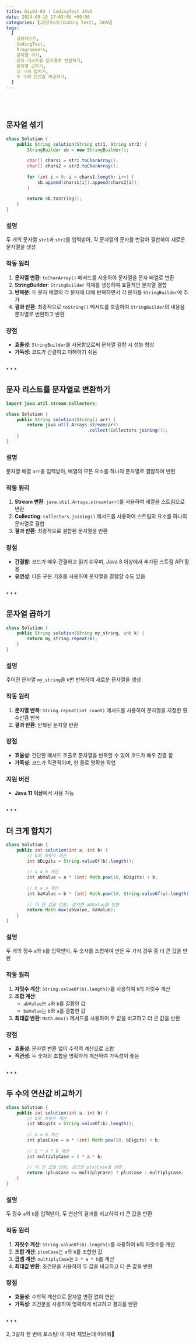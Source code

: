 ```yaml
---
title: Day02-03 | CodingTest JAVA
date: 2024-09-15 17:03:00 +09:00
categories: [코딩테스트(Coding Test), JAVA]
tags:
  [
    코딩테스트,
    CodingTest,
    Programmers,
    문자열 섞기,
    문자 리스트를 문자열로 변환하기,
    문자열 곱하기,
    더 크게 합치기,
    두 수의 연산값 비교하기,
  ]
---
```


<br/>
<br/>

## 문자열 섞기

```java
class Solution {
    public String solution(String str1, String str2) {
        StringBuilder sb = new StringBuilder();
        
        char[] chars1 = str1.toCharArray();
        char[] chars2 = str2.toCharArray();
    
        for (int i = 0; i < chars1.length; i++) {
            sb.append(chars1[i]).append(chars2[i]);
        }
    
        return sb.toString();
    }
}
```

### 설명
두 개의 문자열 `str1`과 `str2`를 입력받아, 각 문자열의 문자를 번갈아 결합하여 새로운 문자열을 생성  

### 작동 원리
1. **문자열 변환**: `toCharArray()` 메서드를 사용하여 문자열을 문자 배열로 변환
2. **StringBuilder**: `StringBuilder` 객체를 생성하여 효율적인 문자열 결합
3. **반복문**: 두 문자 배열의 각 문자에 대해 반복하면서 각 문자를 `StringBuilder`에 추가
4. **결과 반환**: 최종적으로 `toString()` 메서드를 호출하여 `StringBuilder`의 내용을 문자열로 변환하고 반환

### 장점
- **효율성**: `StringBuilder`를 사용함으로써 문자열 결합 시 성능 향상
- **가독성**: 코드가 간결하고 이해하기 쉬움  

<br/>
* * *
<br/>

## 문자 리스트를 문자열로 변환하기

```java
import java.util.stream.Collectors;

class Solution {
    public String solution(String[] arr) {
        return java.util.Arrays.stream(arr)
                               .collect(Collectors.joining());
    }
}
```

### 설명
문자열 배열 `arr`을 입력받아, 배열의 모든 요소를 하나의 문자열로 결합하여 반환  

### 작동 원리
1. **Stream 변환**: `java.util.Arrays.stream(arr)`를 사용하여 배열을 스트림으로 변환
2. **Collecting**: `Collectors.joining()` 메서드를 사용하여 스트림의 요소를 하나의 문자열로 결합
3. **결과 반환**: 최종적으로 결합된 문자열을 반환  

### 장점
- **간결함**: 코드가 매우 간결하고 읽기 쉬우며, Java 8 이상에서 추가된 스트림 API 활용
- **유연성**: 다른 구분 기호를 사용하여 문자열을 결합할 수도 있음  

<br/>
* * *
<br/>

## 문자열 곱하기

```java
class Solution {
    public String solution(String my_string, int k) {
        return my_string.repeat(k);
    }
}
```

### 설명
주어진 문자열 `my_string`을 `k`번 반복하여 새로운 문자열을 생성  

### 작동 원리
1. **문자열 반복**: `String.repeat(int count)` 메서드를 사용하여 문자열을 지정한 횟수만큼 반복
2. **결과 반환**: 반복된 문자열 반환  

### 장점
- **효율성**: 간단한 메서드 호출로 문자열을 반복할 수 있어 코드가 매우 간결 함
- **가독성**: 코드가 직관적이며, 한 줄로 명확한 작업   

### 지원 버전
- **Java 11 이상**에서 사용 가능  

<br/>
* * *
<br/>

## 더 크게 합치기

```java
class Solution {
    public int solution(int a, int b) {
        // b의 자릿수 계산
        int bDigits = String.valueOf(b).length();
        
        // a ⊕ b 계산
        int abValue = a * (int) Math.pow(10, bDigits) + b;
        
        // b ⊕ a 계산
        int baValue = b * (int) Math.pow(10, String.valueOf(a).length()) + a;
        
        // 더 큰 값을 반환, 같으면 abValue를 반환
        return Math.max(abValue, baValue);
    }
}
```

### 설명
두 개의 정수 `a`와 `b`를 입력받아, 두 숫자를 조합하여 만든 두 가지 경우 중 더 큰 값을 반환  

### 작동 원리
1. **자릿수 계산**: `String.valueOf(b).length()`를 사용하여 `b`의 자릿수 계산
2. **조합 계산**: 
   - `abValue`는 `a`와 `b`를 결합한 값
   - `baValue`는 `b`와 `a`를 결합한 값
3. **최대값 반환**: `Math.max()` 메서드를 사용하여 두 값을 비교하고 더 큰 값을 반환  

### 장점
- **효율성**: 문자열 변환 없이 수학적 계산으로 조합
- **직관성**: 두 숫자의 조합을 명확하게 계산하여 가독성이 좋음  

<br/>
* * *
<br/>

## 두 수의 연산값 비교하기

```java
class Solution {
    public int solution(int a, int b) {
        // b의 자릿수 계산
        int bDigits = String.valueOf(b).length();
        
        // a ⊕ b 계산
        int plusCase = a * (int) Math.pow(10, bDigits) + b;
        
        // 2 * a * b 계산
        int multiplyCase = 2 * a * b;
        
        // 더 큰 값을 반환, 같으면 plusCase를 반환
        return (plusCase >= multiplyCase) ? plusCase : multiplyCase;
    }
}
```

### 설명
두 정수 `a`와 `b`를 입력받아, 두 연산의 결과를 비교하여 더 큰 값을 반환  

### 작동 원리
1. **자릿수 계산**: `String.valueOf(b).length()`를 사용하여 `b`의 자릿수를 계산
2. **조합 계산**: `plusCase`는 `a`와 `b`를 조합한 값
3. **곱셈 계산**: `multiplyCase`는 `2 * a * b`를 계산
4. **최대값 반환**: 조건문을 사용하여 두 값을 비교하고 더 큰 값을 반환  
 
### 장점
- **효율성**: 수학적 계산으로 문자열 변환 없이 연산
- **가독성**: 조건문을 사용하여 명확하게 비교하고 결과를 반환  

<br/>
* * *
<br/>

2, 3일차 한 번에 포스팅! 아 자바 재밌는데 어려워🥲

